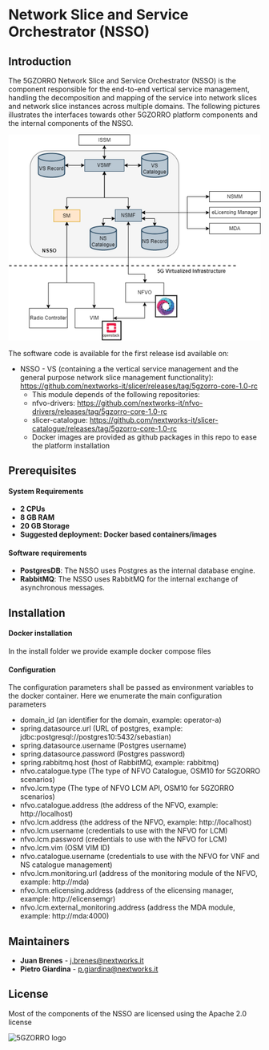 # Network Slice and Service Orchestrator (NSSO)
## Introduction
The 5GZORRO Network Slice and Service Orchestrator (NSSO) is the component responsible for the end-to-end vertical service management, handling the decomposition and mapping of the service into network slices and network slice instances across multiple domains. The following pictures illustrates the interfaces towards other 5GZORRO platform components and the internal components of the NSSO.

![NSSO interfaces](https://github.com/5GZORRO/nsso/blob/main/nsso_interfaces.png)


The software code is available for the first release isd available on:
- NSSO - VS (containing a the vertical service management and the general purpose network slice management functionality): https://github.com/nextworks-it/slicer/releases/tag/5gzorro-core-1.0-rc
  - This module depends of the following repositories:
  - nfvo-drivers: https://github.com/nextworks-it/nfvo-drivers/releases/tag/5gzorro-core-1.0-rc
  - slicer-catalogue: https://github.com/nextworks-it/slicer-catalogue/releases/tag/5gzorro-core-1.0-rc
  - Docker images are provided as github packages in this repo to ease the platform installation



## Prerequisites
#### System Requirements
* **2 CPUs**
* **8 GB RAM**
* **20 GB Storage**
* **Suggested deployment: Docker based containers/images**

#### Software requirements
* **PostgresDB**: The NSSO uses Postgres as the internal database engine. 
* **RabbitMQ**: The NSSO uses RabbitMQ for the internal exchange of asynchronous messages. 



## Installation
#### Docker installation
In the install folder we provide example docker compose files
#### Configuration 
The configuration parameters shall be passed as environment variables to the docker container. Here we enumerate the main configuration parameters
* domain_id (an identifier for the domain, example: operator-a)
* spring.datasource.url (URL of postgres, example: jdbc:postgresql://postgres10:5432/sebastian)
* spring.datasource.username (Postgres username)
* spring.datasource.password (Postgres password)
* spring.rabbitmq.host (host of RabbitMQ, example: rabbitmq)
* nfvo.catalogue.type (The type of NFVO Catalogue, OSM10 for 5GZORRO scenarios)
* nfvo.lcm.type (The type of NFVO LCM API, OSM10 for 5GZORRO scenarios)
* nfvo.catalogue.address (the address of the NFVO, example: http://localhost)
* nfvo.lcm.address (the address of the NFVO, example: http://localhost)
* nfvo.lcm.username (credentials to use with the NFVO for LCM)
* nfvo.lcm.password (credentials to use with the NFVO for LCM)
* nfvo.lcm.vim (OSM VIM ID)
* nfvo.catalogue.username (credentials to use with the NFVO for VNF and NS catalogue management)
* nfvo.lcm.monitoring.url (address of the monitoring module of the NFVO, example: http://mda)
* nfvo.lcm.elicensing.address (address of the elicensing manager, example: http://elicensemgr)
* nfvo.lcm.external_monitoring.address (address the MDA module, example: http://mda:4000)
 
            

## Maintainers

* **Juan Brenes**  - j.brenes@nextworks.it
* **Pietro Giardina** - p.giardina@nextworks.it

## License
Most of the components of the NSSO are licensed using the Apache 2.0 license


![5GZORRO logo](https://www.5gzorro.eu/wp-content/uploads/2019/11/Logo-White-5GZORRO.png)
